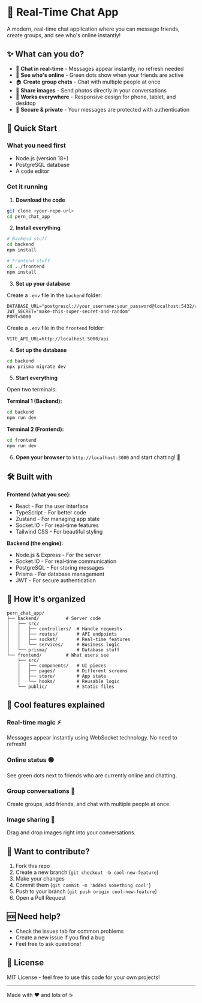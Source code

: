 # 💬 Real-Time Chat App

A modern, real-time chat application where you can message friends, create groups, and see who's online instantly!

## ✨ What can you do?

- 💬 **Chat in real-time** - Messages appear instantly, no refresh needed
- 👥 **See who's online** - Green dots show when your friends are active
- 🏠 **Create group chats** - Chat with multiple people at once
- 📸 **Share images** - Send photos directly in your conversations
- 📱 **Works everywhere** - Responsive design for phone, tablet, and desktop
- 🔐 **Secure & private** - Your messages are protected with authentication

## 🚀 Quick Start

### What you need first

- Node.js (version 18+)
- PostgreSQL database
- A code editor

### Get it running

1. **Download the code**

```bash
git clone <your-repo-url>
cd pern_chat_app
```

2. **Install everything**

```bash
# Backend stuff
cd backend
npm install

# Frontend stuff
cd ../frontend
npm install
```

3. **Set up your database**

Create a `.env` file in the `backend` folder:

```env
DATABASE_URL="postgresql://your_username:your_password@localhost:5432/chat_db"
JWT_SECRET="make-this-super-secret-and-random"
PORT=5000
```

Create a `.env` file in the `frontend` folder:

```env
VITE_API_URL=http://localhost:5000/api
```

4. **Set up the database**

```bash
cd backend
npx prisma migrate dev
```

5. **Start everything**

Open two terminals:

**Terminal 1 (Backend):**

```bash
cd backend
npm run dev
```

**Terminal 2 (Frontend):**

```bash
cd frontend
npm run dev
```

6. **Open your browser** to `http://localhost:3000` and start chatting! 🎉

## 🛠 Built with

**Frontend (what you see):**

- React - For the user interface
- TypeScript - For better code
- Zustand - For managing app state
- Socket.IO - For real-time features
- Tailwind CSS - For beautiful styling

**Backend (the engine):**

- Node.js & Express - For the server
- Socket.IO - For real-time communication
- PostgreSQL - For storing messages
- Prisma - For database management
- JWT - For secure authentication

## 📁 How it's organized

```
pern_chat_app/
├── backend/          # Server code
│   ├── src/
│   │   ├── controllers/  # Handle requests
│   │   ├── routes/       # API endpoints
│   │   ├── socket/       # Real-time features
│   │   └── services/     # Business logic
│   └── prisma/           # Database stuff
└── frontend/         # What users see
    ├── src/
    │   ├── components/   # UI pieces
    │   ├── pages/        # Different screens
    │   ├── store/        # App state
    │   └── hooks/        # Reusable logic
    └── public/           # Static files
```

## 🎯 Cool features explained

### Real-time magic ⚡

Messages appear instantly using WebSocket technology. No need to refresh!

### Online status 🟢

See green dots next to friends who are currently online and chatting.

### Group conversations 👥

Create groups, add friends, and chat with multiple people at once.

### Image sharing 📸

Drag and drop images right into your conversations.

## 🤝 Want to contribute?

1. Fork this repo
2. Create a new branch (`git checkout -b cool-new-feature`)
3. Make your changes
4. Commit them (`git commit -m 'Added something cool'`)
5. Push to your branch (`git push origin cool-new-feature`)
6. Open a Pull Request

## 🆘 Need help?

- Check the issues tab for common problems
- Create a new issue if you find a bug
- Feel free to ask questions!

## 📄 License

MIT License - feel free to use this code for your own projects!

---

Made with ❤️ and lots of ☕
